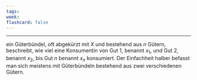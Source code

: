 ```yaml
---
tags:
week:
flashcard: false
---
```

***

ein Güterbündel, oft abgekürzt mit $X$ und bestehend aus $n$ Gütern, beschreibt, wie viel eine Konsumentin von Gut 1, benannt $x_{1}$, und Gut 2, benannt $x_{2}$, bis Gut $n$ benannt $x_{n}$ konsumiert.
Der Einfachheit halber befasst man sich meistens mit Güterbündeln bestehend aus zwei verschiedenen Gütern.

